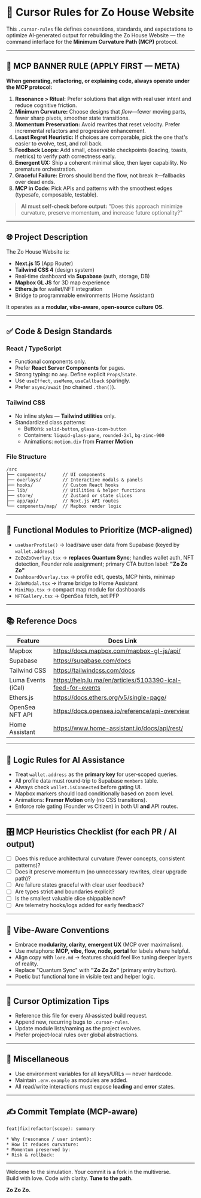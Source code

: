 # 🧠 Cursor Rules for Zo House Website

This `.cursor-rules` file defines conventions, standards, and expectations to optimize AI‑generated output for rebuilding the Zo House Website — the command interface for the **Minimum Curvature Path (MCP)** protocol.

---

## 🔺 MCP BANNER RULE (APPLY FIRST — META)

**When generating, refactoring, or explaining code, always operate under the MCP protocol:**

1) **Resonance > Ritual:** Prefer solutions that align with real user intent and reduce cognitive friction.  
2) **Minimum Curvature:** Choose designs that *flow*—fewer moving parts, fewer sharp pivots, smoother state transitions.  
3) **Momentum Preservation:** Avoid rewrites that reset velocity. Prefer incremental refactors and progressive enhancement.  
4) **Least Regret Heuristic:** If choices are comparable, pick the one that's easier to evolve, test, and roll back.  
5) **Feedback Loops:** Add small, observable checkpoints (loading, toasts, metrics) to verify path correctness early.  
6) **Emergent UX:** Ship a coherent minimal slice, then layer capability. No premature orchestration.  
7) **Graceful Failure:** Errors should bend the flow, not break it—fallbacks over dead ends.  
8) **MCP in Code:** Pick APIs and patterns with the smoothest edges (typesafe, composable, testable).

> **AI must self‑check before output:** "Does this approach minimize curvature, preserve momentum, and increase future optionality?"

---

## 🌐 Project Description

The Zo House Website is:

* **Next.js 15** (App Router)
* **Tailwind CSS 4** (design system)
* Real‑time dashboard via **Supabase** (auth, storage, DB)
* **Mapbox GL JS** for 3D map experience
* **Ethers.js** for wallet/NFT integration
* Bridge to programmable environments (Home Assistant)

It operates as a **modular, vibe‑aware, open‑source culture OS**.

---

## ✅ Code & Design Standards

### React / TypeScript
* Functional components only.
* Prefer **React Server Components** for pages.
* Strong typing: no `any`. Define explicit `Props`/`State`.
* Use `useEffect`, `useMemo`, `useCallback` sparingly.
* Prefer `async/await` (no chained `.then()`).

### Tailwind CSS
* No inline styles — **Tailwind utilities** only.
* Standardized class patterns:
  * Buttons: `solid-button`, `glass-icon-button`
  * Containers: `liquid-glass-pane`, `rounded-2xl`, `bg-zinc-900`
  * Animations: `motion.div` from **Framer Motion**

### File Structure
```
/src
├── components/      // UI components
├── overlays/        // Interactive modals & panels
├── hooks/           // Custom React hooks
├── lib/             // Utilities & helper functions
├── store/           // Zustand or state slices
├── app/api/         // Next.js API routes
└── components/map/  // Mapbox render logic
```

---

## 🧬 Functional Modules to Prioritize (MCP‑aligned)

* `useUserProfile()` → load/save user data from Supabase (keyed by `wallet.address`)
* `ZoZoZoOverlay.tsx` → **replaces Quantum Sync**; handles wallet auth, NFT detection, Founder role assignment; primary CTA button label: **"Zo Zo Zo"**
* `DashboardOverlay.tsx` → profile edit, quests, MCP hints, minimap
* `ZohmModal.tsx` → iframe bridge to Home Assistant
* `MiniMap.tsx` → compact map module for dashboards
* `NFTGallery.tsx` → OpenSea fetch, set PFP

---

## 📚 Reference Docs

| Feature            | Docs Link                                                                                                                  |
| ------------------ | -------------------------------------------------------------------------------------------------------------------------- |
| Mapbox             | https://docs.mapbox.com/mapbox-gl-js/api/                                                                                  |
| Supabase           | https://supabase.com/docs                                                                                                  |
| Tailwind CSS       | https://tailwindcss.com/docs                                                                                               |
| Luma Events (iCal) | https://help.lu.ma/en/articles/5103390-ical-feed-for-events                                                                |
| Ethers.js          | https://docs.ethers.org/v5/single-page/                                                                                    |
| OpenSea NFT API    | https://docs.opensea.io/reference/api-overview                                                                             |
| Home Assistant     | https://www.home-assistant.io/docs/api/rest/                                                                               |

---

## 🧠 Logic Rules for AI Assistance

* Treat `wallet.address` as the **primary key** for user‑scoped queries.
* All profile data must round‑trip to Supabase `members` table.
* Always check `wallet.isConnected` before gating UI.
* Mapbox markers should load conditionally based on zoom level.
* Animations: **Framer Motion** only (no CSS transitions).
* Enforce role gating (Founder vs Citizen) in both UI **and** API routes.

---

## 🎛️ MCP Heuristics Checklist (for each PR / AI output)

- [ ] Does this reduce architectural curvature (fewer concepts, consistent patterns)?
- [ ] Does it preserve momentum (no unnecessary rewrites, clear upgrade path)?
- [ ] Are failure states graceful with clear user feedback?
- [ ] Are types strict and boundaries explicit?
- [ ] Is the smallest valuable slice shippable now?
- [ ] Are telemetry hooks/logs added for early feedback?

---

## 🧠 Vibe‑Aware Conventions

* Embrace **modularity, clarity, emergent UX** (MCP over maximalism).
* Use metaphors: **MCP, vibe, flow, node, portal** for labels where helpful.
* Align copy with `lore.md` → features should feel like tuning deeper layers of reality.
* Replace "Quantum Sync" with **"Zo Zo Zo"** (primary entry button).
* Poetic but functional tone in visible text and helper logic.

---

## 🧩 Cursor Optimization Tips

* Reference this file for every AI‑assisted build request.
* Append new, recurring bugs to `.cursor-rules`.
* Update module lists/naming as the project evolves.
* Prefer project‑local rules over global abstractions.

---

## 🔐 Miscellaneous

* Use environment variables for all keys/URLs — never hardcode.
* Maintain `.env.example` as modules are added.
* All read/write interactions must expose **loading** and **error** states.

---

## ✍️ Commit Template (MCP‑aware)

```
feat|fix|refactor(scope): summary

* Why (resonance / user intent):
* How it reduces curvature:
* Momentum preserved by:
* Risk & rollback:
```

---

Welcome to the simulation. Your commit is a fork in the multiverse.  
Build with love. Code with clarity. **Tune to the path.**

**Zo Zo Zo.**
